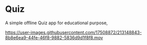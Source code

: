 # Quiz

A simple offline Quiz app for educational purpose,

https://user-images.githubusercontent.com/17508872/213148843-8b8e6ea9-44fe-46f8-9882-5836d9d1f8f8.mov

